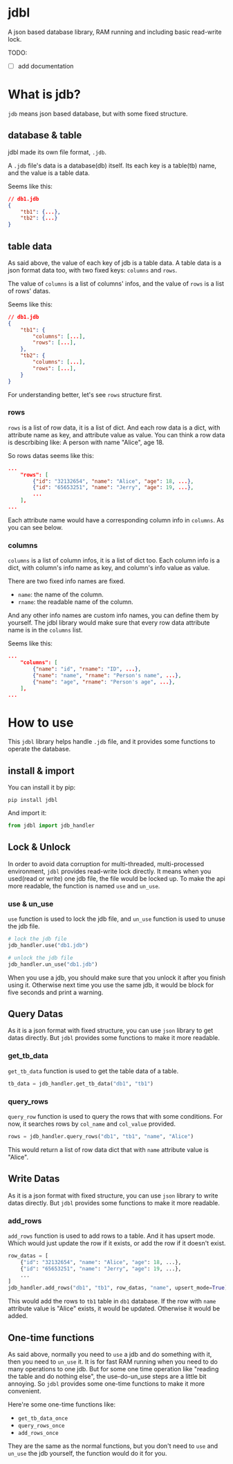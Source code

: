 # jdbl
A json based database library, RAM running and including basic read-write lock.

TODO:
- [ ] add documentation


# What is jdb?
`jdb` means json based database, but with some fixed structure.

## database & table
jdbl made its own file format, `.jdb`.

A `.jdb` file's data is a database(db) itself. Its each key is a table(tb) name, and the value is a table data.

Seems like this:
```json
// db1.jdb
{
    "tb1": {...},
    "tb2": {...}
}
```

## table data
As said above, the value of each key of jdb is a table data. A table data is a json format data too, with two fixed keys: `columns` and `rows`.

The value of `columns` is a list of columns' infos, and the value of `rows` is a list of rows' datas.

Seems like this:
```json
// db1.jdb
{
    "tb1": {
        "columns": [...],
        "rows": [...],
    },
    "tb2": {
        "columns": [...],
        "rows": [...],
    }
}
```

For understanding better, let's see `rows` structure first.

### rows
`rows` is a list of row data, it is a list of dict. And each row data is a dict, with attribute name as key, and attribute value as value. You can think a row data is descrbibing like: A person with name "Alice", age 18.

So rows datas seems like this:
```json
...
    "rows": [
        {"id": "32132654", "name": "Alice", "age": 18, ...},
        {"id": "65653251", "name": "Jerry", "age": 19, ...},
        ...
    ],
...
```
Each attribute name would have a corresponding column info in `columns`. As you can see below.

### columns
`columns` is a list of column infos, it is a list of dict too. Each column info is a dict, with column's info name as key, and column's info value as value.

There are two fixed info names are fixed.
- `name`: the name of the column.
- `rname`: the readable name of the column.

And any other info names are custom info names, you can define them by yourself. The jdbl library would make sure that every row data attribute name is in the `columns` list.

Seems like this:
```json
...
    "columns": [
        {"name": "id", "rname": "ID", ...},
        {"name": "name", "rname": "Person's name", ...},
        {"name": "age", "rname": "Person's age", ...},
    ],
...
```

# How to use
This `jdbl` library helps handle `.jdb` file, and it provides some functions to operate the database.

## install & import
You can install it by pip:
```
pip install jdbl
```
And import it:
```python
from jdbl import jdb_handler
```

## Lock & Unlock
In order to avoid data corruption for multi-threaded, multi-processed environment, `jdbl` provides read-write lock directly. It means when you used(read or write) one jdb file, the file would be locked up.
To make the api more readable, the function is named `use` and `un_use`.

### use & un_use
`use` function is used to lock the jdb file, and `un_use` function is used to unuse the jdb file.

```python
# lock the jdb file
jdb_handler.use("db1.jdb")

# unlock the jdb file
jdb_handler.un_use("db1.jdb")
```

When you use a jdb, you should make sure that you unlock it after you finish using it. Otherwise next time you use the same jdb, it would be block for five seconds and print a warning.

## Query Datas
As it is a json format with fixed structure, you can use `json` library to get datas directly. But `jdbl` provides some functions to make it more readable.

### get_tb_data
`get_tb_data` function is used to get the table data of a table.

```python
tb_data = jdb_handler.get_tb_data("db1", "tb1")
```

### query_rows
`query_row` function is used to query the rows that with some conditions. For now, it searches rows by `col_name` and `col_value` provided.

```python
rows = jdb_handler.query_rows("db1", "tb1", "name", "Alice")
```
This would return a list of row data dict that with `name` attribute value is "Alice".

## Write Datas
As it is a json format with fixed structure, you can use `json` library to write datas directly. But `jdbl` provides some functions to make it more readable.

### add_rows
`add_rows` function is used to add rows to a table. And it has upsert mode. Which would just update the row if it exists, or add the row if it doesn't exist.

```python
row_datas = [
    {"id": "32132654", "name": "Alice", "age": 18, ...},
    {"id": "65653251", "name": "Jerry", "age": 19, ...},
    ...
]
jdb_handler.add_rows("db1", "tb1", row_datas, "name", upsert_mode=True)
```

This would add the rows to `tb1` table in `db1` database. If the row with `name` attribute value is "Alice" exists, it would be updated. Otherwise it would be added.

## One-time functions
As said above, normally you need to `use` a jdb and do something with it, then you need to `un_use` it. It is for fast RAM running when you need to do many operations to one jdb. But for some one time operation like "reading the table and do nothing else", the use-do-un_use steps are a little bit annoying. So `jdbl` provides some one-time functions to make it more convenient.

Here're some one-time functions like:
- `get_tb_data_once`
- `query_rows_once`
- `add_rows_once`

They are the same as the normal functions, but you don't need to `use` and `un_use` the jdb yourself, the function would do it for you.